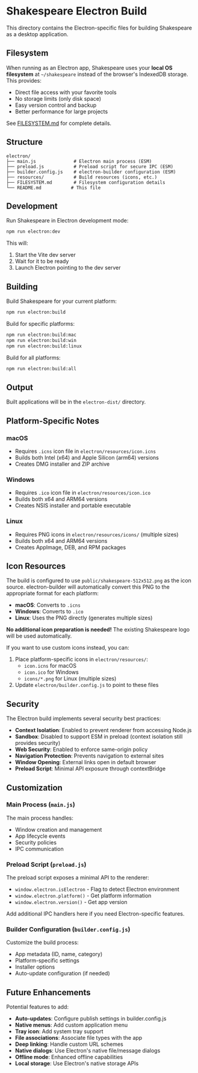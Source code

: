 # Shakespeare Electron Build

This directory contains the Electron-specific files for building Shakespeare as a desktop application.

## Filesystem

When running as an Electron app, Shakespeare uses your **local OS filesystem** at `~/shakespeare` instead of the browser's IndexedDB storage. This provides:

- Direct file access with your favorite tools
- No storage limits (only disk space)
- Easy version control and backup
- Better performance for large projects

See [FILESYSTEM.md](./FILESYSTEM.md) for complete details.

## Structure

```
electron/
├── main.js              # Electron main process (ESM)
├── preload.js           # Preload script for secure IPC (ESM)
├── builder.config.js    # electron-builder configuration (ESM)
├── resources/           # Build resources (icons, etc.)
├── FILESYSTEM.md        # Filesystem configuration details
└── README.md           # This file
```

## Development

Run Shakespeare in Electron development mode:

```bash
npm run electron:dev
```

This will:
1. Start the Vite dev server
2. Wait for it to be ready
3. Launch Electron pointing to the dev server

## Building

Build Shakespeare for your current platform:

```bash
npm run electron:build
```

Build for specific platforms:

```bash
npm run electron:build:mac
npm run electron:build:win
npm run electron:build:linux
```

Build for all platforms:

```bash
npm run electron:build:all
```

## Output

Built applications will be in the `electron-dist/` directory.

## Platform-Specific Notes

### macOS

- Requires `.icns` icon file in `electron/resources/icon.icns`
- Builds both Intel (x64) and Apple Silicon (arm64) versions
- Creates DMG installer and ZIP archive

### Windows

- Requires `.ico` icon file in `electron/resources/icon.ico`
- Builds both x64 and ARM64 versions
- Creates NSIS installer and portable executable

### Linux

- Requires PNG icons in `electron/resources/icons/` (multiple sizes)
- Builds both x64 and ARM64 versions
- Creates AppImage, DEB, and RPM packages

## Icon Resources

The build is configured to use `public/shakespeare-512x512.png` as the icon source. electron-builder will automatically convert this PNG to the appropriate format for each platform:

- **macOS**: Converts to `.icns`
- **Windows**: Converts to `.ico`
- **Linux**: Uses the PNG directly (generates multiple sizes)

**No additional icon preparation is needed!** The existing Shakespeare logo will be used automatically.

If you want to use custom icons instead, you can:
1. Place platform-specific icons in `electron/resources/`:
   - `icon.icns` for macOS
   - `icon.ico` for Windows
   - `icons/*.png` for Linux (multiple sizes)
2. Update `electron/builder.config.js` to point to these files

## Security

The Electron build implements several security best practices:

- **Context Isolation**: Enabled to prevent renderer from accessing Node.js
- **Sandbox**: Disabled to support ESM in preload (context isolation still provides security)
- **Web Security**: Enabled to enforce same-origin policy
- **Navigation Protection**: Prevents navigation to external sites
- **Window Opening**: External links open in default browser
- **Preload Script**: Minimal API exposure through contextBridge

## Customization

### Main Process (`main.js`)

The main process handles:
- Window creation and management
- App lifecycle events
- Security policies
- IPC communication

### Preload Script (`preload.js`)

The preload script exposes a minimal API to the renderer:
- `window.electron.isElectron` - Flag to detect Electron environment
- `window.electron.platform()` - Get platform information
- `window.electron.version()` - Get app version

Add additional IPC handlers here if you need Electron-specific features.

### Builder Configuration (`builder.config.js`)

Customize the build process:
- App metadata (ID, name, category)
- Platform-specific settings
- Installer options
- Auto-update configuration (if needed)

## Future Enhancements

Potential features to add:

- **Auto-updates**: Configure publish settings in builder.config.js
- **Native menus**: Add custom application menu
- **Tray icon**: Add system tray support
- **File associations**: Associate file types with the app
- **Deep linking**: Handle custom URL schemes
- **Native dialogs**: Use Electron's native file/message dialogs
- **Offline mode**: Enhanced offline capabilities
- **Local storage**: Use Electron's native storage APIs
